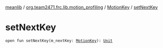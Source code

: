 [meanlib](../../index.md) / [org.team2471.frc.lib.motion_profiling](../index.md) / [MotionKey](index.md) / [setNextKey](./set-next-key.md)

# setNextKey

`open fun setNextKey(m_nextKey: `[`MotionKey`](index.md)`): `[`Unit`](https://kotlinlang.org/api/latest/jvm/stdlib/kotlin/-unit/index.html)